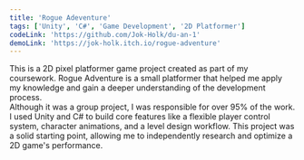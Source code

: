 ```yaml
---
title: 'Rogue Adeventure'
tags: ['Unity', 'C#', 'Game Development', '2D Platformer']
codeLink: 'https://github.com/Jok-Holk/du-an-1'
demoLink: 'https://jok-holk.itch.io/rogue-adventure'
---
```


This is a 2D pixel platformer game project created as part of my coursework. Rogue Adventure is a small platformer that helped me apply my knowledge and gain a deeper understanding of the development process.
<br>
Although it was a group project, I was responsible for over 95% of the work. I used Unity and C# to build core features like a flexible player control system, character animations, and a level design workflow. This project was a solid starting point, allowing me to independently research and optimize a 2D game's performance.

